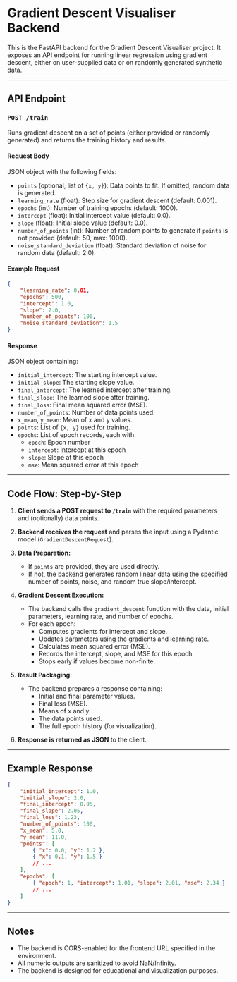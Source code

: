 # Gradient Descent Visualiser Backend

This is the FastAPI backend for the Gradient Descent Visualiser project. It exposes an API endpoint for running linear regression using gradient descent, either on user-supplied data or on randomly generated synthetic data.

---

## API Endpoint

### `POST /train`

Runs gradient descent on a set of points (either provided or randomly generated) and returns the training history and results.

#### **Request Body**

JSON object with the following fields:

-   `points` (optional, list of `{x, y}`): Data points to fit. If omitted, random data is generated.
-   `learning_rate` (float): Step size for gradient descent (default: 0.001).
-   `epochs` (int): Number of training epochs (default: 1000).
-   `intercept` (float): Initial intercept value (default: 0.0).
-   `slope` (float): Initial slope value (default: 0.0).
-   `number_of_points` (int): Number of random points to generate if `points` is not provided (default: 50, max: 1000).
-   `noise_standard_deviation` (float): Standard deviation of noise for random data (default: 2.0).

#### **Example Request**

```json
{
	"learning_rate": 0.01,
	"epochs": 500,
	"intercept": 1.0,
	"slope": 2.0,
	"number_of_points": 100,
	"noise_standard_deviation": 1.5
}
```

#### **Response**

JSON object containing:

-   `initial_intercept`: The starting intercept value.
-   `initial_slope`: The starting slope value.
-   `final_intercept`: The learned intercept after training.
-   `final_slope`: The learned slope after training.
-   `final_loss`: Final mean squared error (MSE).
-   `number_of_points`: Number of data points used.
-   `x_mean`, `y_mean`: Mean of x and y values.
-   `points`: List of `{x, y}` used for training.
-   `epochs`: List of epoch records, each with:
    -   `epoch`: Epoch number
    -   `intercept`: Intercept at this epoch
    -   `slope`: Slope at this epoch
    -   `mse`: Mean squared error at this epoch

---

## Code Flow: Step-by-Step

1. **Client sends a POST request to `/train`** with the required parameters and (optionally) data points.

2. **Backend receives the request** and parses the input using a Pydantic model (`GradientDescentRequest`).

3. **Data Preparation:**

    - If `points` are provided, they are used directly.
    - If not, the backend generates random linear data using the specified number of points, noise, and random true slope/intercept.

4. **Gradient Descent Execution:**

    - The backend calls the `gradient_descent` function with the data, initial parameters, learning rate, and number of epochs.
    - For each epoch:
        - Computes gradients for intercept and slope.
        - Updates parameters using the gradients and learning rate.
        - Calculates mean squared error (MSE).
        - Records the intercept, slope, and MSE for this epoch.
        - Stops early if values become non-finite.

5. **Result Packaging:**

    - The backend prepares a response containing:
        - Initial and final parameter values.
        - Final loss (MSE).
        - Means of x and y.
        - The data points used.
        - The full epoch history (for visualization).

6. **Response is returned as JSON** to the client.

---

## Example Response

```json
{
	"initial_intercept": 1.0,
	"initial_slope": 2.0,
	"final_intercept": 0.95,
	"final_slope": 2.05,
	"final_loss": 1.23,
	"number_of_points": 100,
	"x_mean": 5.0,
	"y_mean": 11.0,
	"points": [
		{ "x": 0.0, "y": 1.2 },
		{ "x": 0.1, "y": 1.5 }
		// ...
	],
	"epochs": [
		{ "epoch": 1, "intercept": 1.01, "slope": 2.01, "mse": 2.34 }
		// ...
	]
}
```

---

## Notes

-   The backend is CORS-enabled for the frontend URL specified in the environment.
-   All numeric outputs are sanitized to avoid NaN/Infinity.
-   The backend is designed for educational and visualization purposes.
